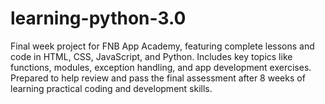 # learning-python-3.0
Final week project for FNB App Academy, featuring complete lessons and code in HTML, CSS, JavaScript, and Python. Includes key topics like functions, modules, exception handling, and app development exercises. Prepared to help review and pass the final assessment after 8 weeks of learning practical coding and development skills.
